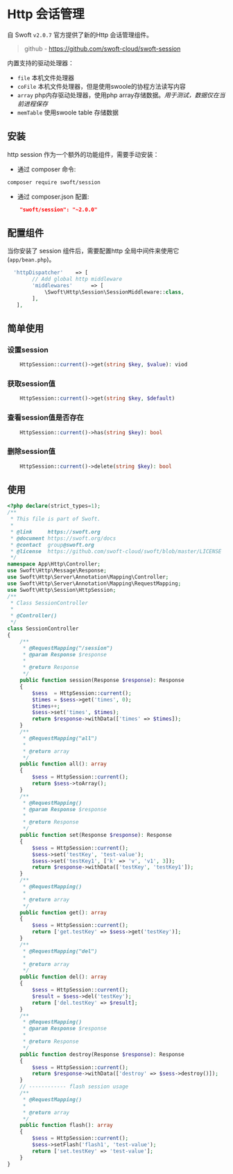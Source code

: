 # Http 会话管理

自 Swoft `v2.0.7` 官方提供了新的Http 会话管理组件。

> github - https://github.com/swoft-cloud/swoft-session

内置支持的驱动处理器：

- `file` 本机文件处理器
- `coFile` 本机文件处理器，但是使用swoole的协程方法读写内容
- `array` php内存驱动处理器，使用php array存储数据。_用于测试，数据仅在当前进程保存_
- `memTable` 使用swoole table 存储数据

## 安装

http session 作为一个额外的功能组件，需要手动安装：

- 通过 composer 命令:

```bash
composer require swoft/session
```

- 通过 composer.json 配置:

```json
    "swoft/session": "~2.0.0"
```

## 配置组件

当你安装了 session 组件后，需要配置http 全局中间件来使用它(`app/bean.php`)。

```php
  'httpDispatcher'    => [
        // Add global http middleware
        'middlewares'      => [
            \Swoft\Http\Session\SessionMiddleware::class,
        ],
   ],
```

## 简单使用

### 设置session
```php
    HttpSession::current()->get(string $key, $value): viod
```

### 获取session值
```php
    HttpSession::current()->get(string $key, $default)
```

### 查看session值是否存在
```php
    HttpSession::current()->has(string $key): bool
```

### 删除session值
```php
    HttpSession::current()->delete(string $key): bool
```

## 使用

```php
<?php declare(strict_types=1);
/**
 * This file is part of Swoft.
 *
 * @link     https://swoft.org
 * @document https://swoft.org/docs
 * @contact  group@swoft.org
 * @license  https://github.com/swoft-cloud/swoft/blob/master/LICENSE
 */
namespace App\Http\Controller;
use Swoft\Http\Message\Response;
use Swoft\Http\Server\Annotation\Mapping\Controller;
use Swoft\Http\Server\Annotation\Mapping\RequestMapping;
use Swoft\Http\Session\HttpSession;
/**
 * Class SessionController
 *
 * @Controller()
 */
class SessionController
{
    /**
     * @RequestMapping("/session")
     * @param Response $response
     *
     * @return Response
     */
    public function session(Response $response): Response
    {
        $sess  = HttpSession::current();
        $times = $sess->get('times', 0);
        $times++;
        $sess->set('times', $times);
        return $response->withData(['times' => $times]);
    }
    /**
     * @RequestMapping("all")
     *
     * @return array
     */
    public function all(): array
    {
        $sess = HttpSession::current();
        return $sess->toArray();
    }
    /**
     * @RequestMapping()
     * @param Response $response
     *
     * @return Response
     */
    public function set(Response $response): Response
    {
        $sess = HttpSession::current();
        $sess->set('testKey', 'test-value');
        $sess->set('testKey1', ['k' => 'v', 'v1', 3]);
        return $response->withData(['testKey', 'testKey1']);
    }
    /**
     * @RequestMapping()
     *
     * @return array
     */
    public function get(): array
    {
        $sess = HttpSession::current();
        return ['get.testKey' => $sess->get('testKey')];
    }
    /**
     * @RequestMapping("del")
     *
     * @return array
     */
    public function del(): array
    {
        $sess = HttpSession::current();
        $result = $sess->del('testKey');
        return ['del.testKey' => $result];
    }
    /**
     * @RequestMapping()
     * @param Response $response
     *
     * @return Response
     */
    public function destroy(Response $response): Response
    {
        $sess = HttpSession::current();
        return $response->withData(['destroy' => $sess->destroy()]);
    }
    // ------------ flash session usage
    /**
     * @RequestMapping()
     *
     * @return array
     */
    public function flash(): array
    {
        $sess = HttpSession::current();
        $sess->setFlash('flash1', 'test-value');
        return ['set.testKey' => 'test-value'];
    }
}
```

